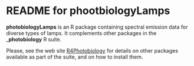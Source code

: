 # README for phootbiologyLamps #

__photobiologyLamps__ is an R package containing spectral emission data for diverse types of lamps. It complements other packages in the ___photobiology__ R suite.

Please, see the web site [R4Photobiology](http://www.r4photobiology.info) for details on other packages available as part of the suite, and on how to install them.

